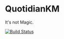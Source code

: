QuotidianKM
===========
It's not Magic.

[![Build Status](https://secure.travis-ci.org/andrewmagill/QuotidianKM.png)](https://travis-ci.org/andrewmagill/QuotidianKM)

